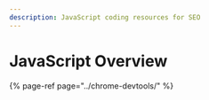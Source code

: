 ```yaml
---
description: JavaScript coding resources for SEO
---
```


# JavaScript Overview

{% page-ref page="../chrome-devtools/" %}



